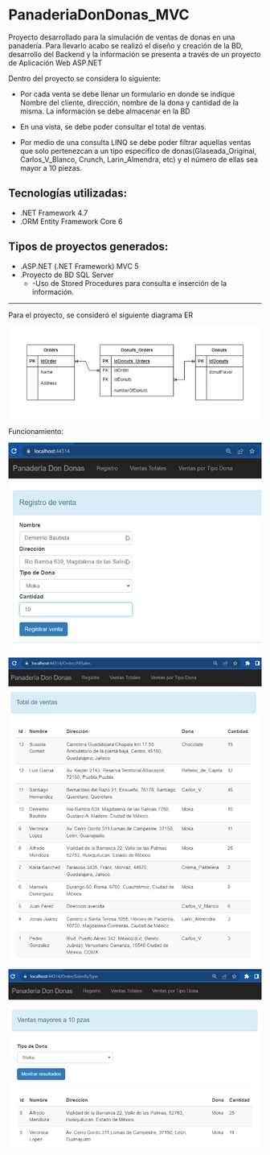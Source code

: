 # PanaderiaDonDonas_MVC
Proyecto desarrollado para la simulación de ventas de donas en una panadería.
Para llevarlo acabo se realizó el diseño y creación de la BD, desarrollo del Backend y la información se presenta a través de un proyecto de Aplicación Web ASP.NET

Dentro del proyecto se considera lo siguiente:

* Por cada venta se debe llenar un formulario en donde se indique Nombre del cliente, dirección, nombre de la dona y cantidad de la misma. La información se debe almacenar en la BD

* En una vista, se debe poder consultar el total de ventas.

* Por medio de una consulta LINQ se debe poder filtrar aquellas ventas que solo pertenezcan a un tipo especifico de donas(Glaseada_Original, Carlos_V_Blanco, Crunch, Larin_Almendra, etc) y el número de ellas sea mayor a 10 piezas.


## Tecnologías utilizadas:
* .NET Framework 4.7
* .ORM Entity Framework Core 6

## Tipos de proyectos generados:
* .ASP.NET (.NET Framework) MVC 5
* .Proyecto de BD SQL Server
	* -Uso de Stored Procedures para consulta e inserción de la información.
---
Para el proyecto, se consideró el siguiente diagrama ER

   ![Diagrama ER](https://github.com/ivan3911/PanaderiaDonDonas_MVC/blob/main/assets/DiagramaER_DonDonas.png)

Funcionamiento:

   ![RegistroDeVenta](https://github.com/ivan3911/PanaderiaDonDonas_MVC/blob/main/assets/RegistroDeVenta.png)


   ![VentasTotales](https://github.com/ivan3911/PanaderiaDonDonas_MVC/blob/main/assets/VentasTotales.png)


   ![VentasPorTipoDona](https://github.com/ivan3911/PanaderiaDonDonas_MVC/blob/main/assets/VentasPorTipoDona.png)

